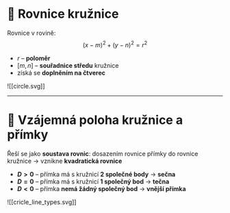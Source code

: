 # 🧮 Rovnice kružnice
Rovnice v rovině:
$$
(x - m)^2 + (y - n)^2 = r^2
$$
- $r$ – **poloměr**
- $[m, n]$ – **souřadnice středu** kružnice
- získá se **doplněním na čtverec**

![[circle.svg]]

---

# 📐 Vzájemná poloha kružnice a přímky

Řeší se jako **soustava rovnic**: dosazením rovnice přímky do rovnice kružnice → vznikne **kvadratická rovnice**

- **$D > 0$** – přímka má s kružnicí **2 společné body** → **sečna**
- **$D = 0$** – přímka má s kružnicí **1 společný bod** → **tečna**
- **$D < 0$** – přímka **nemá žádný společný bod** → **vnější přímka**

![[cricle_line_types.svg]]

